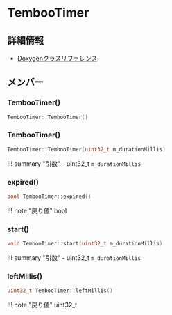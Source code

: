 # TembooTimer



## 詳細情報

- [Doxygenクラスリファレンス](https://lang-ship.com/reference/Arduino/1.8.9/class_temboo_timer.html)

## メンバー

### TembooTimer()



```c
TembooTimer::TembooTimer()
```



### TembooTimer()



```c
TembooTimer::TembooTimer(uint32_t m_durationMillis)
```

!!! summary "引数"
	- uint32_t `m_durationMillis` 



### expired()



```c
bool TembooTimer::expired()
```

!!! note "戻り値"
	bool



### start()



```c
void TembooTimer::start(uint32_t m_durationMillis)
```

!!! summary "引数"
	- uint32_t `m_durationMillis` 



### leftMillis()



```c
uint32_t TembooTimer::leftMillis()
```

!!! note "戻り値"
	uint32_t



